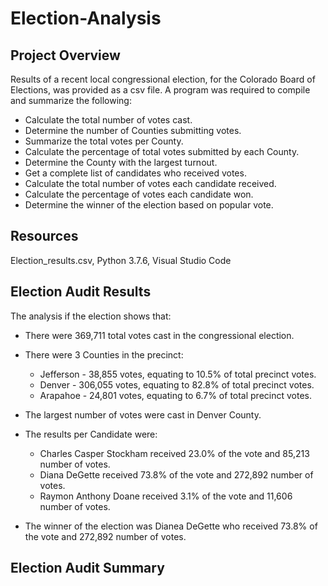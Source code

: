 # Election-Analysis

## Project Overview
Results of a recent local congressional election, for the Colorado Board of Elections, was provided as a csv file.  A program was required to compile and summarize the following:

  - Calculate the total number of votes cast.
  - Determine the number of Counties submitting votes.
  - Summarize the total votes per County.
  - Calculate the percentage of total votes submitted by each County.
  - Determine the County with the largest turnout.
  - Get a complete list of candidates who received votes.
  - Calculate the total number of votes each candidate received.
  - Calculate the percentage of votes each candidate won.
  - Determine the winner of the election based on popular vote.

## Resources
Election_results.csv, 
Python 3.7.6, Visual Studio Code

## Election Audit Results
The analysis if the election shows that:
  - There were 369,711 total votes cast in the congressional election.
   
  - There were 3 Counties in the precinct:
    - Jefferson - 38,855 votes, equating to 10.5% of total precinct votes.
    - Denver - 306,055 votes, equating to 82.8% of total precinct votes.
    - Arapahoe - 24,801 votes, equating to 6.7% of total precinct votes.
  - The largest number of votes were cast in Denver County.
  
  - The results per Candidate were:
      - Charles Casper Stockham received 23.0% of the vote and 85,213 number of votes.
      - Diana DeGette received 73.8% of the vote and 272,892 number of votes.
      - Raymon Anthony Doane received 3.1% of the vote and 11,606 number of votes.
      
  - The winner of the election was Dianea DeGette who received 73.8% of the vote and 272,892 number of votes.
  
  ## Election Audit Summary
  
  
